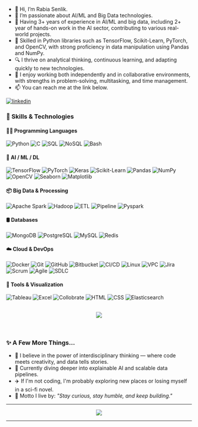 - 👋 Hi, I’m Rabia Senlik.
- 🤖 I’m passionate about AI/ML and Big Data technologies.
- 🌱 Having 3+ years of experience in AI/ML and big data, including 2+ year of hands-on work in the AI sector, contributing to various real-world projects.
- 🧠 Skilled in Python libraries such as TensorFlow, Scikit-Learn, PyTorch, and OpenCV, with strong proficiency in data manipulation using Pandas and NumPy.
- 🔍 I thrive on analytical thinking, continuous learning, and adapting quickly to new technologies.
- 🤝 I enjoy working both independently and in collaborative environments, with strengths in problem-solving, multitasking, and time management.
- 📫 You can reach me at the link below.

[![linkedin](https://img.shields.io/badge/Linkedin-000000?style=for-the-badge&logo=Linkedin&logoColor=white)](https://www.linkedin.com/in/rabiasenlik/)

### 🚀 Skills & Technologies

#### 👩‍💻 Programming Languages
![Python](https://img.shields.io/badge/Python-3776AB?style=flat&logo=python&logoColor=white)
![C](https://img.shields.io/badge/C-00599C?style=flat&logo=c&logoColor=white)
![SQL](https://img.shields.io/badge/SQL-4479A1?style=flat&logo=mysql&logoColor=white)
![NoSQL](https://img.shields.io/badge/NoSQL-CC2927?style=flat)
![Bash](https://img.shields.io/badge/Bash-4EAA25?style=flat&logo=gnubash&logoColor=white)

#### 🧠 AI / ML / DL
![TensorFlow](https://img.shields.io/badge/TensorFlow-FF6F00?style=flat&logo=tensorflow&logoColor=white)
![PyTorch](https://img.shields.io/badge/PyTorch-EE4C2C?style=flat&logo=pytorch&logoColor=white)
![Keras](https://img.shields.io/badge/Keras-D00000?style=flat&logo=keras&logoColor=white)
![Scikit-Learn](https://img.shields.io/badge/Scikit--Learn-F7931E?style=flat&logo=scikitlearn&logoColor=white)
![Pandas](https://img.shields.io/badge/Pandas-150458?style=flat&logo=pandas&logoColor=white)
![NumPy](https://img.shields.io/badge/NumPy-013243?style=flat&logo=numpy&logoColor=white)
![OpenCV](https://img.shields.io/badge/OpenCV-5C3EE8?style=flat&logo=opencv&logoColor=white)
![Seaborn](https://img.shields.io/badge/Seaborn-76B900?style=flat)
![Matplotlib](https://img.shields.io/badge/Matplotlib-11557C?style=flat)

#### 📦 Big Data & Processing
![Apache Spark](https://img.shields.io/badge/Spark-E25A1C?style=flat&logo=apachespark&logoColor=white)
![Hadoop](https://img.shields.io/badge/Hadoop-66CCFF?style=flat&logo=apachehadoop&logoColor=white)
![ETL](https://img.shields.io/badge/ETL-003B57?style=flat)
![Pipeline](https://img.shields.io/badge/Pipeline-0A0A0A?style=flat)
![Pyspark](https://img.shields.io/badge/PySpark-FDEE21?style=flat)

#### 🛢️ Databases
![MongoDB](https://img.shields.io/badge/MongoDB-4EA94B?style=flat&logo=mongodb&logoColor=white)
![PostgreSQL](https://img.shields.io/badge/PostgreSQL-336791?style=flat&logo=postgresql&logoColor=white)
![MySQL](https://img.shields.io/badge/MySQL-00758F?style=flat&logo=mysql&logoColor=white)
![Redis](https://img.shields.io/badge/Redis-DC382D?style=flat&logo=redis&logoColor=white)

#### ☁️ Cloud & DevOps
![Docker](https://img.shields.io/badge/Docker-2496ED?style=flat&logo=docker&logoColor=white)
![Git](https://img.shields.io/badge/Git-F05032?style=flat&logo=git&logoColor=white)
![GitHub](https://img.shields.io/badge/GitHub-181717?style=flat&logo=github&logoColor=white)
![Bitbucket](https://img.shields.io/badge/Bitbucket-0052CC?style=flat&logo=bitbucket&logoColor=white)
![CI/CD](https://img.shields.io/badge/CI/CD-0A0A0A?style=flat)
![Linux](https://img.shields.io/badge/Linux-FCC624?style=flat&logo=linux&logoColor=black)
![VPC](https://img.shields.io/badge/VPC-0099CC?style=flat)
![Jira](https://img.shields.io/badge/Jira-0052CC?style=flat&logo=jira&logoColor=white)
![Scrum](https://img.shields.io/badge/Scrum-6DB33F?style=flat)
![Agile](https://img.shields.io/badge/Agile-FF4088?style=flat)
![SDLC](https://img.shields.io/badge/SDLC-000000?style=flat)

#### 🧩 Tools & Visualization
![Tableau](https://img.shields.io/badge/Tableau-E97627?style=flat&logo=tableau&logoColor=white)
![Excel](https://img.shields.io/badge/Excel-217346?style=flat&logo=microsoftexcel&logoColor=white)
![Collobrate](https://img.shields.io/badge/Collobrate-FFA500?style=flat)
![HTML](https://img.shields.io/badge/HTML-E34F26?style=flat&logo=html5&logoColor=white)
![CSS](https://img.shields.io/badge/CSS-1572B6?style=flat&logo=css3&logoColor=white)
![Elasticsearch](https://img.shields.io/badge/Elasticsearch-005571?style=flat&logo=elasticsearch&logoColor=white)


<br/>  
<div align="center">
<img src="https://komarev.com/ghpvc/?username=f4323-aziz&&style=flat-square" align="center" />
</div>  
<br/>  
<br />


### ✨ A Few More Things...

- 🧩 I believe in the power of interdisciplinary thinking — where code meets creativity, and data tells stories.
- 🎯 Currently diving deeper into explainable AI and scalable data pipelines.
- ✈️ If I'm not coding, I'm probably exploring new places or losing myself in a sci-fi novel.
- 🌟 Motto I live by: *"Stay curious, stay humble, and keep building."*

---

<div align="center">
  <img src="https://readme-typing-svg.herokuapp.com?font=Fira+Code&weight=500&size=22&pause=1000&color=F778BA&center=true&vCenter=true&width=435&lines=Thanks+for+visiting!+👩‍💻;Keep+creating+and+stay+awesome!+🚀" />
</div>

---
